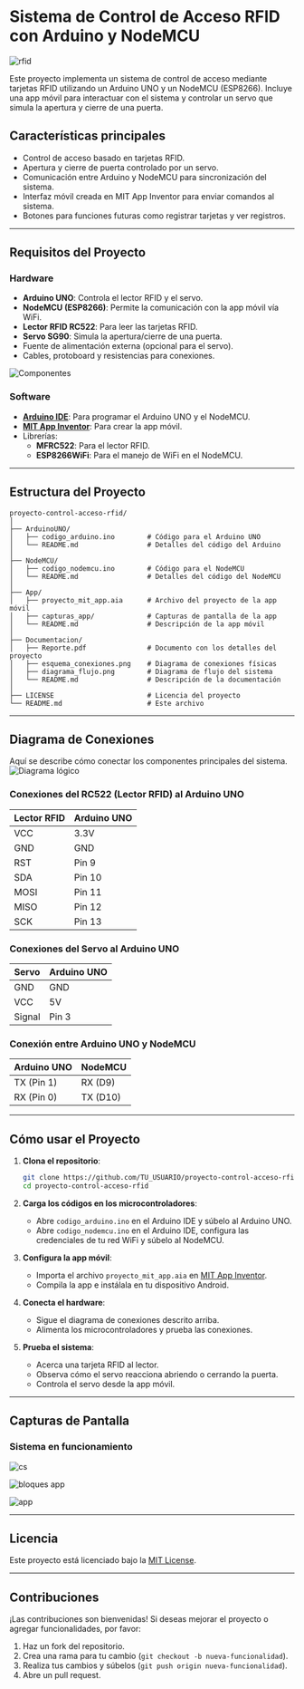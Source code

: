 # **Sistema de Control de Acceso RFID con Arduino y NodeMCU**
![rfid](https://github.com/user-attachments/assets/c6a00bb8-28d7-4263-8f3b-6700a6e54610)

Este proyecto implementa un sistema de control de acceso mediante tarjetas RFID utilizando un Arduino UNO y un NodeMCU (ESP8266). Incluye una app móvil para interactuar con el sistema y controlar un servo que simula la apertura y cierre de una puerta.  

## **Características principales**
- Control de acceso basado en tarjetas RFID.
- Apertura y cierre de puerta controlado por un servo.
- Comunicación entre Arduino y NodeMCU para sincronización del sistema.
- Interfaz móvil creada en MIT App Inventor para enviar comandos al sistema.
- Botones para funciones futuras como registrar tarjetas y ver registros.

---

## **Requisitos del Proyecto**

### **Hardware**
- **Arduino UNO**: Controla el lector RFID y el servo.
- **NodeMCU (ESP8266)**: Permite la comunicación con la app móvil vía WiFi.
- **Lector RFID RC522**: Para leer las tarjetas RFID.
- **Servo SG90**: Simula la apertura/cierre de una puerta.
- Fuente de alimentación externa (opcional para el servo).
- Cables, protoboard y resistencias para conexiones.

![Componentes](https://github.com/user-attachments/assets/4a0ddcb5-aa3c-4661-b7e9-0d60cb73ee84)

### **Software**
- [**Arduino IDE**](https://www.arduino.cc/en/software): Para programar el Arduino UNO y el NodeMCU.
- [**MIT App Inventor**](https://appinventor.mit.edu/): Para crear la app móvil.
- Librerías:
  - **MFRC522**: Para el lector RFID.
  - **ESP8266WiFi**: Para el manejo de WiFi en el NodeMCU.

---

## **Estructura del Proyecto**
```
proyecto-control-acceso-rfid/
│
├── ArduinoUNO/
│   ├── codigo_arduino.ino        # Código para el Arduino UNO
│   └── README.md                 # Detalles del código del Arduino
│
├── NodeMCU/
│   ├── codigo_nodemcu.ino        # Código para el NodeMCU
│   └── README.md                 # Detalles del código del NodeMCU
│
├── App/
│   ├── proyecto_mit_app.aia      # Archivo del proyecto de la app móvil
│   ├── capturas_app/             # Capturas de pantalla de la app
│   └── README.md                 # Descripción de la app móvil
│
├── Documentacion/
│   ├── Reporte.pdf               # Documento con los detalles del proyecto
│   ├── esquema_conexiones.png    # Diagrama de conexiones físicas
│   ├── diagrama_flujo.png        # Diagrama de flujo del sistema
│   └── README.md                 # Descripción de la documentación
│
├── LICENSE                       # Licencia del proyecto
└── README.md                     # Este archivo
```

---

## **Diagrama de Conexiones**
Aquí se describe cómo conectar los componentes principales del sistema. 
![Diagrama lógico](https://github.com/user-attachments/assets/9a26e283-a9b8-4f60-84d9-fce566ef8355)


### **Conexiones del RC522 (Lector RFID) al Arduino UNO**
| Lector RFID | Arduino UNO |
|-------------|-------------|
| VCC         | 3.3V        |
| GND         | GND         |
| RST         | Pin 9       |
| SDA         | Pin 10      |
| MOSI        | Pin 11      |
| MISO        | Pin 12      |
| SCK         | Pin 13      |

### **Conexiones del Servo al Arduino UNO**
| Servo | Arduino UNO |
|-------|-------------|
| GND   | GND         |
| VCC   | 5V          |
| Signal| Pin 3       |

### **Conexión entre Arduino UNO y NodeMCU**
| Arduino UNO | NodeMCU    |
|-------------|------------|
| TX (Pin 1)  | RX (D9)    |
| RX (Pin 0)  | TX (D10)   |

---

## **Cómo usar el Proyecto**

1. **Clona el repositorio**:
   ```bash
   git clone https://github.com/TU_USUARIO/proyecto-control-acceso-rfid.git
   cd proyecto-control-acceso-rfid
   ```

2. **Carga los códigos en los microcontroladores**:
   - Abre `codigo_arduino.ino` en el Arduino IDE y súbelo al Arduino UNO.
   - Abre `codigo_nodemcu.ino` en el Arduino IDE, configura las credenciales de tu red WiFi y súbelo al NodeMCU.

3. **Configura la app móvil**:
   - Importa el archivo `proyecto_mit_app.aia` en [MIT App Inventor](https://appinventor.mit.edu/).
   - Compila la app e instálala en tu dispositivo Android.

4. **Conecta el hardware**:
   - Sigue el diagrama de conexiones descrito arriba.
   - Alimenta los microcontroladores y prueba las conexiones.

5. **Prueba el sistema**:
   - Acerca una tarjeta RFID al lector.
   - Observa cómo el servo reacciona abriendo o cerrando la puerta.
   - Controla el servo desde la app móvil.

---

## **Capturas de Pantalla**
### **Sistema en funcionamiento**
![cs](https://github.com/user-attachments/assets/9c11ee3e-436c-4095-b5de-a7ae4fb48d80)

![bloques app](https://github.com/user-attachments/assets/9704c625-c965-4509-876f-65ba54ef8220)

![app](https://github.com/user-attachments/assets/739bb93b-1f2a-43b7-aba1-c464a15168bc)

---

## **Licencia**
Este proyecto está licenciado bajo la [MIT License](LICENSE).

---

## **Contribuciones**
¡Las contribuciones son bienvenidas! Si deseas mejorar el proyecto o agregar funcionalidades, por favor:
1. Haz un fork del repositorio.
2. Crea una rama para tu cambio (`git checkout -b nueva-funcionalidad`).
3. Realiza tus cambios y súbelos (`git push origin nueva-funcionalidad`).
4. Abre un pull request.
